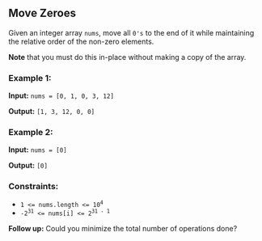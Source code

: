 <h2>Move Zeroes</h2>


<p>Given an integer array <code>nums</code>, move all <code>0's</code> to the end of it while maintaining the relative 
order of the non-zero elements.</p>

<p><b>Note</b> that you must do this in-place without making a copy of the array.</p>


<h3>Example 1:</h3>
<p><b>Input:</b> <code>nums = [0, 1, 0, 3, 12]</code></p>
<p><b>Output:</b> <code>[1, 3, 12, 0, 0]</code></p>

<h3>Example 2:</h3>
<p><b>Input:</b> <code>nums = [0]</code></p>
<p><b>Output:</b> <code>[0]</code></p>


<h3>Constraints:</h3>
<ul>
    <li><code>1 <= nums.length <= 10<sup>4</sup></code></li>
    <li><code>-2<sup>31</sup> <= nums[i] <= 2<sup>31 - 1</sup></code></li>
</ul>


<p><b>Follow up:</b> Could you minimize the total number of operations done?</p>